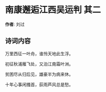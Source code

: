 # 南康邂逅江西吴运判  其二

**作者**: 刘过

## 诗词内容

万里西征一叶舟，谁怜天地此生浮。

初征秋浦雁飞处，又泊江南霜叶洲。

贫困尽从归后见，雄豪半为病来休。

十年心事闲搔首，荻雨芦风总是愁。

